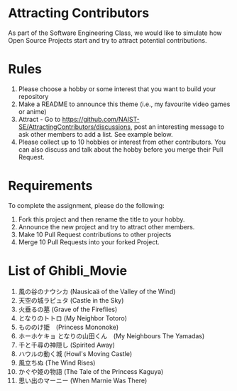# Attracting Contributors
As part of the Software Engineering Class, we would like to simulate how Open Source Projects start and try to attract potential contributions.

# Rules

1. Please choose a hobby or some interest that you want to build your repository
2. Make a README to announce this theme (i.e., my favourite video games or anime)
3. Attract - Go to https://github.com/NAIST-SE/AttractingContributors/discussions, post an interesting message to ask other members to add a list. See example below.
4. Please collect up to 10 hobbies or interest from other contributors. You can also discuss and talk about the hobby before you merge their Pull Request.

# Requirements
To complete the assignment, please do the following:
1. Fork this project and then rename the title to your hobby. 
2. Announce the new project and try to attract other members.
3. Make 10 Pull Request contributions to other projects
4. Merge 10 Pull Requests into your forked Project.

# List of Ghibli_Movie

1. 風の谷のナウシカ (Nausicaä of the Valley of the Wind)
2. 天空の城ラピュタ (Castle in the Sky)
3. 火垂るの墓 (Grave of the Fireflies)
4. となりのトトロ (My Neighbor Totoro)
5. もののけ姫　(Princess Mononoke)
6. ホーホケキョ となりの山田くん　(My Neighbours The Yamadas)
7. 千と千尋の神隠し (Spirited Away)
8. ハウルの動く城 (Howl's Moving Castle)
9. 風立ちぬ (The Wind Rises)
10. かぐや姫の物語 (The Tale of the Princess Kaguya)
11. 思い出のマーニー (When Marnie Was There)
